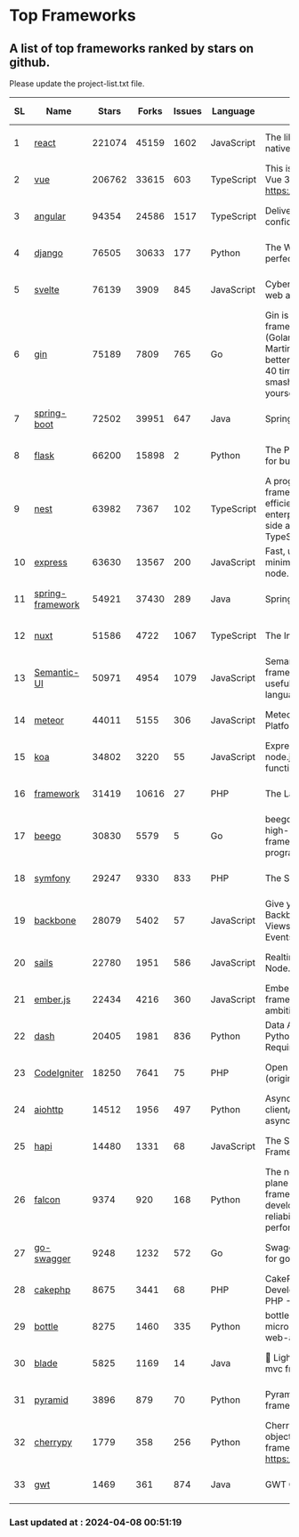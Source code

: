# Top Frameworks
## A list of top frameworks ranked by stars on github.  
Please update the project-list.txt file.

| SL| Name  | Stars| Forks| Issues | Language | Description | Last Commit |
| --| ------| -----| ---- | ------ | -------- | ----------- | ----------- |
| 1 | [react](https://github.com/facebook/react) | 221074 | 45159 | 1602 | JavaScript | The library for web and native user interfaces. | 2024-04-06 17:11:19 |
| 2 | [vue](https://github.com/vuejs/vue) | 206762 | 33615 | 603 | TypeScript | This is the repo for Vue 2. For Vue 3, go to https://github.com/vuejs/core | 2023-12-31 13:23:55 |
| 3 | [angular](https://github.com/angular/angular) | 94354 | 24586 | 1517 | TypeScript | Deliver web apps with confidence 🚀 | 2024-04-05 18:08:44 |
| 4 | [django](https://github.com/django/django) | 76505 | 30633 | 177 | Python | The Web framework for perfectionists with deadlines. | 2024-04-05 13:13:54 |
| 5 | [svelte](https://github.com/sveltejs/svelte) | 76139 | 3909 | 845 | JavaScript | Cybernetically enhanced web apps | 2024-04-06 13:53:35 |
| 6 | [gin](https://github.com/gin-gonic/gin) | 75189 | 7809 | 765 | Go | Gin is a HTTP web framework written in Go (Golang). It features a Martini-like API with much better performance -- up to 40 times faster. If you need smashing performance, get yourself some Gin. | 2024-04-07 02:18:23 |
| 7 | [spring-boot](https://github.com/spring-projects/spring-boot) | 72502 | 39951 | 647 | Java | Spring Boot | 2024-04-05 16:11:45 |
| 8 | [flask](https://github.com/pallets/flask) | 66200 | 15898 | 2 | Python | The Python micro framework for building web applications. | 2024-04-07 19:29:49 |
| 9 | [nest](https://github.com/nestjs/nest) | 63982 | 7367 | 102 | TypeScript | A progressive Node.js framework for building efficient, scalable, and enterprise-grade server-side applications with TypeScript/JavaScript 🚀 | 2024-03-28 07:38:55 |
| 10 | [express](https://github.com/expressjs/express) | 63630 | 13567 | 200 | JavaScript | Fast, unopinionated, minimalist web framework for node. | 2024-04-07 16:40:16 |
| 11 | [spring-framework](https://github.com/spring-projects/spring-framework) | 54921 | 37430 | 289 | Java | Spring Framework | 2024-04-05 16:05:37 |
| 12 | [nuxt](https://github.com/nuxt/nuxt) | 51586 | 4722 | 1067 | TypeScript | The Intuitive Vue Framework. | 2024-04-07 22:05:57 |
| 13 | [Semantic-UI](https://github.com/Semantic-Org/Semantic-UI) | 50971 | 4954 | 1079 | JavaScript | Semantic is a UI component framework based around useful principles from natural language. | 2023-01-11 17:05:32 |
| 14 | [meteor](https://github.com/meteor/meteor) | 44011 | 5155 | 306 | JavaScript | Meteor, the JavaScript App Platform | 2024-04-04 14:37:03 |
| 15 | [koa](https://github.com/koajs/koa) | 34802 | 3220 | 55 | JavaScript | Expressive middleware for node.js using ES2017 async functions | 2024-03-30 01:13:23 |
| 16 | [framework](https://github.com/laravel/framework) | 31419 | 10616 | 27 | PHP | The Laravel Framework. | 2024-04-07 17:36:57 |
| 17 | [beego](https://github.com/beego/beego) | 30830 | 5579 | 5 | Go | beego is an open-source, high-performance web framework for the Go programming language. | 2024-04-06 09:11:23 |
| 18 | [symfony](https://github.com/symfony/symfony) | 29247 | 9330 | 833 | PHP | The Symfony PHP framework | 2024-04-06 13:16:53 |
| 19 | [backbone](https://github.com/jashkenas/backbone) | 28079 | 5402 | 57 | JavaScript | Give your JS App some Backbone with Models, Views, Collections, and Events | 2024-03-06 23:22:47 |
| 20 | [sails](https://github.com/balderdashy/sails) | 22780 | 1951 | 586 | JavaScript | Realtime MVC Framework for Node.js | 2024-03-15 15:42:52 |
| 21 | [ember.js](https://github.com/emberjs/ember.js) | 22434 | 4216 | 360 | JavaScript | Ember.js - A JavaScript framework for creating ambitious web applications | 2024-04-07 21:22:04 |
| 22 | [dash](https://github.com/plotly/dash) | 20405 | 1981 | 836 | Python | Data Apps & Dashboards for Python. No JavaScript Required. | 2024-04-03 15:59:23 |
| 23 | [CodeIgniter](https://github.com/bcit-ci/CodeIgniter) | 18250 | 7641 | 75 | PHP | Open Source PHP Framework (originally from EllisLab) | 2024-03-20 03:51:42 |
| 24 | [aiohttp](https://github.com/aio-libs/aiohttp) | 14512 | 1956 | 497 | Python | Asynchronous HTTP client/server framework for asyncio and Python | 2024-04-07 23:00:42 |
| 25 | [hapi](https://github.com/hapijs/hapi) | 14480 | 1331 | 68 | JavaScript | The Simple, Secure Framework Developers Trust | 2024-04-03 20:45:55 |
| 26 | [falcon](https://github.com/falconry/falcon) | 9374 | 920 | 168 | Python | The no-magic web data plane API and microservices framework for Python developers, with a focus on reliability, correctness, and performance at scale. | 2024-04-05 20:33:42 |
| 27 | [go-swagger](https://github.com/go-swagger/go-swagger) | 9248 | 1232 | 572 | Go | Swagger 2.0 implementation for go | 2024-03-30 08:39:37 |
| 28 | [cakephp](https://github.com/cakephp/cakephp) | 8675 | 3441 | 68 | PHP | CakePHP: The Rapid Development Framework for PHP - Official Repository | 2024-04-06 02:35:20 |
| 29 | [bottle](https://github.com/bottlepy/bottle) | 8275 | 1460 | 335 | Python | bottle.py is a fast and simple micro-framework for python web-applications. | 2024-01-03 22:31:48 |
| 30 | [blade](https://github.com/lets-blade/blade) | 5825 | 1169 | 14 | Java | :rocket: Lightning fast and elegant mvc framework for Java8 | 2023-06-16 05:18:49 |
| 31 | [pyramid](https://github.com/Pylons/pyramid) | 3896 | 879 | 70 | Python | Pyramid - A Python web framework | 2024-03-03 23:38:59 |
| 32 | [cherrypy](https://github.com/cherrypy/cherrypy) | 1779 | 358 | 256 | Python | CherryPy is a pythonic, object-oriented HTTP framework.      https://cherrypy.dev | 2024-02-25 03:28:13 |
| 33 | [gwt](https://github.com/gwtproject/gwt) | 1469 | 361 | 874 | Java | GWT Open Source Project | 2024-04-07 19:16:05 |

### Last updated at : 2024-04-08 00:51:19
